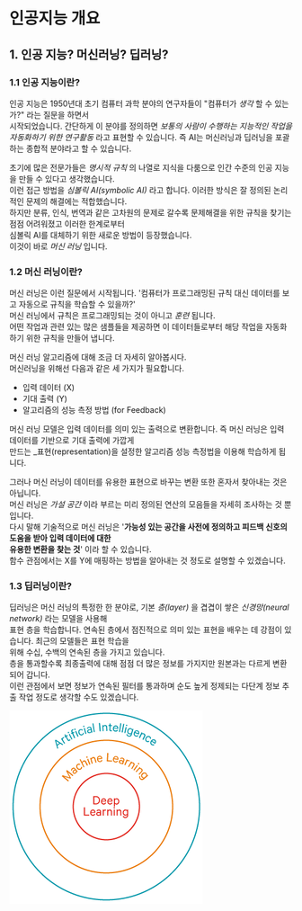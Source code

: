 # 인공지능 개요
## 1. 인공 지능? 머신러닝? 딥러닝?
### 1.1 인공 지능이란?
인공 지능은 1950년대 초기 컴퓨터 과학 분야의 연구자들이 "컴퓨터가 _생각_ 할 수 있는가?" 라는 질문을 하면서   
시작되었습니다. 간단하게 이 분야를 정의하면 _보통의 사람이 수행하는 지능적인 작업을 자동화하기 위한 연구활동_ 라고
표현할 수 있습니다. 즉 AI는 머신러닝과 딥러닝을 포괄하는 종합적 분야라고 할 수 있습니다.  
  
초기에 많은 전문가들은 _명시적 규칙_ 의 나열로 지식을 다룸으로 인간 수준의 인공 지능을 만들 수 있다고 생각했습니다.  
이런 접근 방법을 _심볼릭 AI(symbolic AI)_ 라고 합니다. 이러한 방식은 잘 정의된 논리적인 문제의 해결에는 적합했습니다.  
하지만 분류, 인식, 번역과 같은 고차원의 문제로 갈수록 문제해결을 위한 규칙을 찾기는 점점 어려워졌고 이러한 한계로부터   
심볼릭 AI를 대체하기 위한 새로운 방법이 등장했습니다.  
이것이 바로 _머신 러닝_ 입니다.   

### 1.2 머신 러닝이란?
머신 러닝은 이런 질문에서 시작됩니다. '컴퓨터가 프로그래밍된 규칙 대신 데이터를 보고 자동으로 규칙을 학습할 수 있을까?'  
머신 러닝에서 규칙은 프로그래밍되는 것이 아니고 _훈련_ 됩니다.   
어떤 작업과 관련 있는 많은 샘플들을 제공하면 이 데이터들로부터 해당 작업을 자동화하기 위한 규칙을 만들어 냅니다.  

머신 러닝 알고리즘에 대해 조금 더 자세히 알아봅시다.  
머신러닝을 위해선 다음과 같은 세 가지가 필요합니다.  
+ 입력 데이터 (X)
+ 기대 출력 (Y)
+ 알고리즘의 성능 측정 방법 (for Feedback) 

머신 러닝 모델은 입력 데이터를 의미 있는 출력으로 변환합니다. 즉 머신 러닝은 입력 데이터를 기반으로 기대 출력에 가깝게  
만드는 _표현(representation)을 설정한 알고리즘 성능 측정법을 이용해 학습하게 됩니다. 

그러나 머신 러닝이 데이터를 유용한 표현으로 바꾸는 변환 또한 혼자서 찾아내는 것은 아닙니다.  
머신 러닝은 _가설 공간_ 이라 부르는 미리 정의된 연산의 모음들을 자세히 조사하는 것 뿐입니다.  
다시 말해 기술적으로 머신 러닝은 '__가능성 있는 공간을 사전에 정의하고 피드백 신호의 도움을 받아 입력 데이터에 대한     
유용한 변환을 찾는 것__' 이라 할 수 있습니다.   
함수 관점에서는 X를  Y에 매핑하는 방법을 알아내는 것 정도로 설명할 수 있겠습니다. 

### 1.3 딥러닝이란?
딥러닝은 머신 러닝의 특정한 한 분야로, 기본 _층(layer)_ 을 겹겹이 쌓은 _신경망(neural network)_ 라는 모델을 사용해   
표현 층을 학습합니다. 연속된 층에서 점진적으로 의미 있는 표현을 배우는 데 강점이 있습니다. 최근의 모델들은 표현 학습을   
위해 수십, 수백의 연속된 층을 가지고 있습니다.  
층을 통과할수록 최종출력에 대해 점점 더 많은 정보를 가지지만 원본과는 다르게 변환되어 갑니다.  
이런 관점에서 보면 정보가 연속된 필터를 통과하며 순도 높게 정제되는 다단계 정보 추출 작업 정도로 생각할 수도 있겠습니다.

  
![ai_ml_dl](Img/AI_intro_AI_ML_DL.png)



